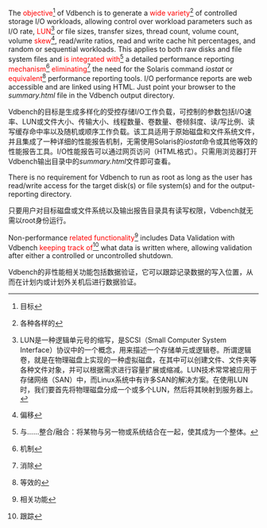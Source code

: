 The <font color="#FF00000">objective</font>[^ 1 ] of Vdbench is to generate a <font color="#FF00000">wide variety</font>[^ 2 ] of controlled storage I/O workloads, allowing control over workload parameters such as I/O rate, <font color="#FF00000">LUN</font>[^ 3 ] or file sizes, transfer sizes, thread count, volume count, volume <font color="#FF00000">skew</font>[^ 4 ], read/write ratios, read and write cache hit percentages, and random or sequential workloads. This applies to both raw disks and file system files and <font color="#FF00000">is integrated with</font>[^ 5 ] a detailed performance reporting <font color="#FF00000">mechanism</font>[^ 6 ] <font color="#FF00000">eliminating</font>[^ 7 ] the need for the Solaris command *iostat* or <font color="#FF00000">equivalent</font>[^ 8 ] performance reporting tools. I/O performance reports are web accessible and are linked using HTML. Just point your browser to the *summary.html* file in the Vdbench output directory.

 Vdbench的目标是生成多样化的受控存储I/O工作负载，可控制的参数包括I/O速率、LUN或文件大小、传输大小、线程数量、卷数量、卷倾斜度、读/写比例、读写缓存命中率以及随机或顺序工作负载。该工具适用于原始磁盘和文件系统文件，并且集成了一种详细的性能报告机制，无需使用Solaris的*iostat*命令或其他等效的性能报告工具。I/O性能报告可以通过网页访问（HTML格式）。只需用浏览器打开Vdbench输出目录中的*summary.html*文件即可查看。



There is no requirement for Vdbench to run as root as long as the user has read/write access for the target disk(s) or file system(s) and for the output-reporting directory.

 只要用户对目标磁盘或文件系统以及输出报告目录具有读写权限，Vdbench就无需以root身份运行。



Non-performance <font color="#FF00000">related functionality</font>[^ 9 ] includes Data Validation with Vdbench <font color="#FF00000">keeping track of</font>[^ 10 ] what data is written where, allowing validation after either a controlled or uncontrolled shutdown.

Vdbench的非性能相关功能包括数据验证，它可以跟踪记录数据的写入位置，从而在计划内或计划外关机后进行数据验证。



[^ 1 ]: 目标
[^ 2 ]: 各种各样的
[^ 3 ]: LUN是一种逻辑单元号的缩写，是SCSI（Small Computer System Interface）协议中的一个概念，用来描述一个存储单元或逻辑卷。所谓逻辑卷，就是在物理磁盘上实现的一种虚拟磁盘，在其中可以创建文件、文件夹等各种文件对象，并可以根据需求进行容量扩展或缩减。LUN技术常常被应用于存储网络（SAN）中，而Linux系统中有许多SAN的解决方案。在使用LUN时，我们要首先将物理磁盘分成一个或多个LUN，然后将其映射到服务器上。
[^ 4 ]: 偏移
[^ 5 ]: 与……整合/融合：将某物与另一物或系统结合在一起，使其成为一个整体。
[^ 6 ]: 机制
[^ 7 ]: 消除
[^ 8 ]: 等效的
[^ 9 ]: 相关功能
[^ 10 ]: 跟踪